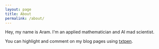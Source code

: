 ```yaml
---
layout: page
title: About
permalink: /about/
---
```


Hey, my name is Aram. I'm an applied mathematician and AI mad scientist.

You can highlight and comment on my blog pages using [txtpen](https://txtpen.com/welcome).
